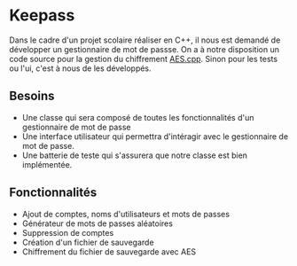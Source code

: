 # Keepass

Dans le cadre d'un projet scolaire réaliser en C++, il nous est demandé de développer un gestionnaire de mot de passse. On a à notre disposition un code source pour la gestion du chiffrement [AES.cpp](./src/AES.cpp). Sinon pour les tests ou l'ui, c'est à nous de les développés. 

## Besoins

- Une classe qui sera composé de toutes les fonctionnalités d'un gestionnaire de mot de passe
- Une interface utilisateur qui permettra d'intéragir avec le gestionnaire de mot de passe. 
- Une batterie de teste qui s'assurera que notre classe est bien implémentée.

## Fonctionnalités

- Ajout de comptes, noms d'utilisateurs et mots de passes
- Générateur de mots de passes aléatoires
- Suppression de comptes
- Création d'un fichier de sauvegarde
- Chiffrement du fichier de sauvegarde avec AES